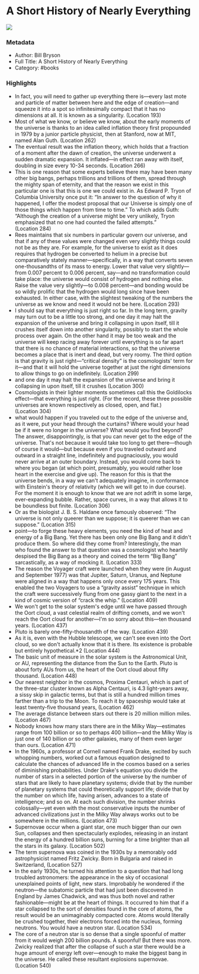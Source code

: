 # A Short History of Nearly Everything

![](https://readwise-assets.s3.amazonaws.com/static/images/default-book-icon-9.63dbe834380e.png)

### Metadata

- Author: Bill Bryson
- Full Title: A Short History of Nearly Everything
- Category: #books

### Highlights

- In fact, you will need to gather up everything there is—every last mote and particle of matter between here and the edge of creation—and squeeze it into a spot so infinitesimally compact that it has no dimensions at all. It is known as a singularity. (Location 193)
- Most of what we know, or believe we know, about the early moments of the universe is thanks to an idea called inflation theory first propounded in 1979 by a junior particle physicist, then at Stanford, now at MIT, named Alan Guth. (Location 262)
- The eventual result was the inflation theory, which holds that a fraction of a moment after the dawn of creation, the universe underwent a sudden dramatic expansion. It inflated—in effect ran away with itself, doubling in size every 10-34 seconds. (Location 266)
- This is one reason that some experts believe there may have been many other big bangs, perhaps trillions and trillions of them, spread through the mighty span of eternity, and that the reason we exist in this particular one is that this is one we could exist in. As Edward P. Tryon of Columbia University once put it: “In answer to the question of why it happened, I offer the modest proposal that our Universe is simply one of those things which happen from time to time.” To which adds Guth: “Although the creation of a universe might be very unlikely, Tryon emphasized that no one had counted the failed attempts.” (Location 284)
- Rees maintains that six numbers in particular govern our universe, and that if any of these values were changed even very slightly things could not be as they are. For example, for the universe to exist as it does requires that hydrogen be converted to helium in a precise but comparatively stately manner—specifically, in a way that converts seven one-thousandths of its mass to energy. Lower that value very slightly—from 0.007 percent to 0.006 percent, say—and no transformation could take place: the universe would consist of hydrogen and nothing else. Raise the value very slightly—to 0.008 percent—and bonding would be so wildly prolific that the hydrogen would long since have been exhausted. In either case, with the slightest tweaking of the numbers the universe as we know and need it would not be here. (Location 293)
- I should say that everything is just right so far. In the long term, gravity may turn out to be a little too strong, and one day it may halt the expansion of the universe and bring it collapsing in upon itself, till it crushes itself down into another singularity, possibly to start the whole process over again. On the other hand it may be too weak and the universe will keep racing away forever until everything is so far apart that there is no chance of material interactions, so that the universe becomes a place that is inert and dead, but very roomy. The third option is that gravity is just right—“critical density” is the cosmologists' term for it—and that it will hold the universe together at just the right dimensions to allow things to go on indefinitely. (Location 299)
- and one day it may halt the expansion of the universe and bring it collapsing in upon itself, till it crushes (Location 300)
- Cosmologists in their lighter moments sometimes call this the Goldilocks effect—that everything is just right. (For the record, these three possible universes are known respectively as closed, open, and flat.) (Location 304)
- what would happen if you traveled out to the edge of the universe and, as it were, put your head through the curtains? Where would your head be if it were no longer in the universe? What would you find beyond? The answer, disappointingly, is that you can never get to the edge of the universe. That's not because it would take too long to get there—though of course it would—but because even if you traveled outward and outward in a straight line, indefinitely and pugnaciously, you would never arrive at an outer boundary. Instead, you would come back to where you began (at which point, presumably, you would rather lose heart in the exercise and give up). The reason for this is that the universe bends, in a way we can't adequately imagine, in conformance with Einstein's theory of relativity (which we will get to in due course). For the moment it is enough to know that we are not adrift in some large, ever-expanding bubble. Rather, space curves, in a way that allows it to be boundless but finite. (Location 306)
- Or as the biologist J. B. S. Haldane once famously observed: “The universe is not only queerer than we suppose; it is queerer than we can suppose.” (Location 315)
- point—to forge these heavy elements, you need the kind of heat and energy of a Big Bang. Yet there has been only one Big Bang and it didn't produce them. So where did they come from? Interestingly, the man who found the answer to that question was a cosmologist who heartily despised the Big Bang as a theory and coined the term “Big Bang” sarcastically, as a way of mocking it. (Location 333)
- The reason the Voyager craft were launched when they were (in August and September 1977) was that Jupiter, Saturn, Uranus, and Neptune were aligned in a way that happens only once every 175 years. This enabled the two Voyagers to use a “gravity assist” technique in which the craft were successively flung from one gassy giant to the next in a kind of cosmic version of “crack the whip.” (Location 409)
- We won't get to the solar system's edge until we have passed through the Oort cloud, a vast celestial realm of drifting comets, and we won't reach the Oort cloud for another—I'm so sorry about this—ten thousand years. (Location 437)
- Pluto is barely one-fifty-thousandth of the way. (Location 439)
- As it is, even with the Hubble telescope, we can't see even into the Oort cloud, so we don't actually know that it is there. Its existence is probable but entirely hypothetical.\*2 (Location 444)
- The basic unit of measure in the solar system is the Astronomical Unit, or AU, representing the distance from the Sun to the Earth. Pluto is about forty AUs from us, the heart of the Oort cloud about fifty thousand. (Location 448)
- Our nearest neighbor in the cosmos, Proxima Centauri, which is part of the three-star cluster known as Alpha Centauri, is 4.3 light-years away, a sissy skip in galactic terms, but that is still a hundred million times farther than a trip to the Moon. To reach it by spaceship would take at least twenty-five thousand years, (Location 462)
- The average distance between stars out there is 20 million million miles. (Location 467)
- Nobody knows how many stars there are in the Milky Way—estimates range from 100 billion or so to perhaps 400 billion—and the Milky Way is just one of 140 billion or so other galaxies, many of them even larger than ours. (Location 471)
- In the 1960s, a professor at Cornell named Frank Drake, excited by such whopping numbers, worked out a famous equation designed to calculate the chances of advanced life in the cosmos based on a series of diminishing probabilities. Under Drake's equation you divide the number of stars in a selected portion of the universe by the number of stars that are likely to have planetary systems; divide that by the number of planetary systems that could theoretically support life; divide that by the number on which life, having arisen, advances to a state of intelligence; and so on. At each such division, the number shrinks colossally—yet even with the most conservative inputs the number of advanced civilizations just in the Milky Way always works out to be somewhere in the millions. (Location 473)
- Supernovae occur when a giant star, one much bigger than our own Sun, collapses and then spectacularly explodes, releasing in an instant the energy of a hundred billion suns, burning for a time brighter than all the stars in its galaxy. (Location 502)
- The term supernova was coined in the 1930s by a memorably odd astrophysicist named Fritz Zwicky. Born in Bulgaria and raised in Switzerland, (Location 527)
- In the early 1930s, he turned his attention to a question that had long troubled astronomers: the appearance in the sky of occasional unexplained points of light, new stars. Improbably he wondered if the neutron—the subatomic particle that had just been discovered in England by James Chadwick, and was thus both novel and rather fashionable—might be at the heart of things. It occurred to him that if a star collapsed to the sort of densities found in the core of atoms, the result would be an unimaginably compacted core. Atoms would literally be crushed together, their electrons forced into the nucleus, forming neutrons. You would have a neutron star. (Location 534)
- The core of a neutron star is so dense that a single spoonful of matter from it would weigh 200 billion pounds. A spoonful! But there was more. Zwicky realized that after the collapse of such a star there would be a huge amount of energy left over—enough to make the biggest bang in the universe. He called these resultant explosions supernovae. (Location 540)
